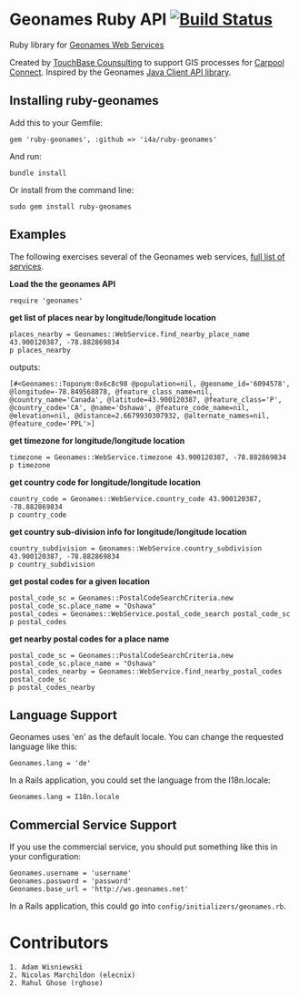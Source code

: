 # Geonames Ruby API [![Build Status](https://travis-ci.org/i4a/ruby-geonames.svg?branch=master)](https://travis-ci.org/i4a/ruby-geonames)

Ruby library for [Geonames Web Services](http://www.geonames.org/export/)

Created by [TouchBase Counsulting](http://www.tbcn.ca/geonames) to support GIS processes for [Carpool Connect](http://www.carpoolconnect.com/). Inspired by the Geonames [Java Client API library](http://www.geonames.org/source-code/).

## Installing ruby-geonames

Add this to your Gemfile:

    gem 'ruby-geonames', :github => 'i4a/ruby-geonames'

And run:

	bundle install

Or install from the command line:

    sudo gem install ruby-geonames

## Examples

The following exercises several of the Geonames web services, [full list of services](http://www.geonames.org/export/).

**Load the the geonames API**

    require 'geonames'

**get list of places near by longitude/longitude location**

    places_nearby = Geonames::WebService.find_nearby_place_name 43.900120387, -78.882869834
    p places_nearby

outputs:

`[#<Geonames::Toponym:0x6c8c98 @population=nil, @geoname_id='6094578', @longitude=-78.849568878, @feature_class_name=nil, @country_name='Canada', @latitude=43.900120387, @feature_class='P', @country_code='CA', @name='Oshawa', @feature_code_name=nil, @elevation=nil, @distance=2.6679930307932, @alternate_names=nil, @feature_code='PPL'>]`

**get timezone for longitude/longitude location**

    timezone = Geonames::WebService.timezone 43.900120387, -78.882869834
    p timezone

**get country code for longitude/longitude location**

    country_code = Geonames::WebService.country_code 43.900120387, -78.882869834
    p country_code

**get country sub-division info for longitude/longitude location**

    country_subdivision = Geonames::WebService.country_subdivision 43.900120387, -78.882869834
    p country_subdivision

**get postal codes for a given location**

    postal_code_sc = Geonames::PostalCodeSearchCriteria.new
    postal_code_sc.place_name = "Oshawa"
    postal_codes = Geonames::WebService.postal_code_search postal_code_sc
    p postal_codes

**get nearby postal codes for a place name**

    postal_code_sc = Geonames::PostalCodeSearchCriteria.new
    postal_code_sc.place_name = "Oshawa"
    postal_codes_nearby = Geonames::WebService.find_nearby_postal_codes postal_code_sc
    p postal_codes_nearby

## Language Support

Geonames uses 'en' as the default locale. You can change the requested language like this:

    Geonames.lang = 'de'

In a Rails application, you could set the language from the I18n.locale:

    Geonames.lang = I18n.locale

## Commercial Service Support

If you use the commercial service, you should put something like this in your configuration:

    Geonames.username = 'username'
    Geonames.password = 'password'
    Geonames.base_url = 'http://ws.geonames.net'

In a Rails application, this could go into `config/initializers/geonames.rb`.

# Contributors

    1. Adam Wisniewski
    2. Nicolas Marchildon (elecnix)
    2. Rahul Ghose (rghose)
